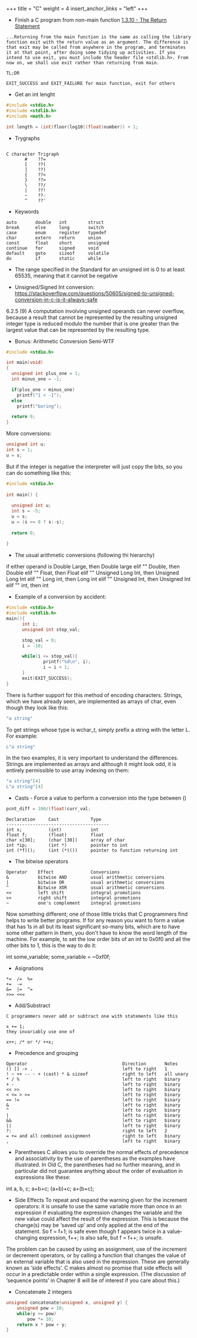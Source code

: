+++
title = "C"
weight = 4
insert_anchor_links = "left"
+++

- Finish a C program from non-main function [1.3.10 - The Return Statement](https://publications.gbdirect.co.uk/c_book/chapter1/description_of_example.html)
```
...Returning from the main function is the same as calling the library function exit with the return value as an argument. The difference is that exit may be called from anywhere in the program, and terminates it at that point, after doing some tidying up activities. If you intend to use exit, you must include the header file <stdlib.h>. From now on, we shall use exit rather than returning from main.

TL;DR

EXIT_SUCCESS and EXIT_FAILURE for main function, exit for others
```

- Get an int lenght
```c
#include <stdio.h>
#include <stdlib.h>
#include <math.h>

int length = (int)floor(log10((float)number)) + 1;
```

- Trygraphs

```

C character	Trigraph
       #	??=
       [	??(
       ]	??)
       {	??<
       }	??>
       \	??/
       |	??!
       ~	??-
       ^	??'
```

- Keywords
```
auto       double   int        struct
break      else     long       switch
case       enum     register   typedef
char       extern   return     union
const      float    short      unsigned
continue   for      signed     void
default    goto     sizeof     volatile
do         if       static     while
```

- The range specified in the Standard for an unsigned int is 0 to at least 65535, meaning that it cannot be negative


- Unsigned/Signed Int conversion: https://stackoverflow.com/questions/50605/signed-to-unsigned-conversion-in-c-is-it-always-safe 

6.2.5 (9)
A computation involving unsigned operands can never overflow, because a result that cannot be represented by the resulting unsigned integer type is reduced modulo the number that is one greater than the largest value that can be represented by the resulting type.

- Bonus: Arithmetic Conversion Semi-WTF
```c
#include <stdio.h>

int main(void)
{
  unsigned int plus_one = 1;
  int minus_one = -1;

  if(plus_one < minus_one)
    printf("1 < -1");
  else
    printf("boring");

  return 0;
}
```

More conversions:

```c
unsigned int u;
int s = 1;
u = s;
```

But if the integer is negative the interpreter will just copy the bits, so you can do something like this:

```c
#include <stdio.h>
 
int main() {
 
  unsigned int u;
  int s = -5;
  u = s; 
  u = (s >= 0 ? s:-s);
 
  return 0;
 
}
```


- The usual arithmetic conversions (following thi hierarchy)

if either operand is  Double Large, then Double large
elif "" Double, then Double
elif "" Float, then Float
elif "" Unsigned Long Int, then Unsigned Long Int
elif "" Long int, then Long int
elif "" Unsigned Int, then Unsigned Int
elif "" int, then int

- Example of a conversion by accident:
```c
#include <stdio.h>
#include <stdlib.h>
main(){
      int i;
      unsigned int stop_val;

      stop_val = 0;
      i = -10;

      while(i <= stop_val){
              printf("%d\n", i);
              i = i + 1;
      }
      exit(EXIT_SUCCESS);
}
```

There is further support for this method of encoding characters. Strings, which we have already seen, are implemented as arrays of char, even though they look like this:

```c
"a string"
```
To get strings whose type is wchar_t, simply prefix a string with the letter L. For example:

```c
L"a string"
```
In the two examples, it is very important to understand the differences. Strings are implemented as arrays and although it might look odd, it is entirely permissible to use array indexing on them:

```c
"a string"[4]
L"a string"[4]
```

- Casts - Force a value to perform a conversion into the type between ()
```c
pcnt_diff = 100/(float)curr_val;
```

```
Declaration     Cast            Type
---------------------------------------
int x;          (int)           int
float f;        (float)         float
char x[30];     (char [30])     array of char
int *ip;        (int *)         pointer to int
int (*f)();     (int (*)())     pointer to function returning int
```


-  The bitwise operators
```
Operator	Effect	            Conversions
&	        bitwise AND	        usual arithmetic conversions
|	        bitwise OR	        usual arithmetic conversions
^	        Bitwise XOR	        usual arithmetic conversions
<<	        left shift	        integral promotions
>>	        right shift	        integral promotions
~	        one's complement	integral promotions
```

Now something different; one of those little tricks that C programmers find helps to write better programs. If for any reason you want to form a value that has 1s in all but its least significant so-many bits, which are to have some other pattern in them, you don't have to know the word length of the machine. For example, to set the low order bits of an int to 0x0f0 and all the other bits to 1, this is the way to do it:

int some_variable;
some_variable = ~0xf0f;

- Asignations

```
*=	/=	%=
+=	-=	
&=	|=	^=
>>=	<<=	
```

- Add/Substract
```
C programmers never add or subtract one with statements like this

x += 1;
they invariably use one of

x++; /* or */ ++x;
```


- Precedence and grouping
```
Operator                                    Direction       Notes
() [] -> .                                  left to right   1
! ~ ++ -- - + (cast) * & sizeof             right to left   all unary
* / %                                       left to right   binary
+ -                                         left to right   binary
<< >>                                       left to right   binary
< <= > >=                                   left to right   binary
== !=                                       left to right   binary
&                                           left to right   binary
^                                           left to right   binary
|                                           left to right   binary
&&                                          left to right   binary
||                                          left to right   binary
?:                                          right to left   2
= += and all combined assignment            right to left   binary
,                                           left to right   binary
```

- Parentheses
C allows you to override the normal effects of precedence and associativity by the use of parentheses as the examples have illustrated. In Old C, the parentheses had no further meaning, and in particular did not guarantee anything about the order of evaluation in expressions like these:

int a, b, c;
a+b+c;
(a+b)+c;
a+(b+c);

- Side Effects
To repeat and expand the warning given for the increment operators: it is unsafe to use the same variable more than once in an expression if evaluating the expression changes the variable and the new value could affect the result of the expression. This is because the change(s) may be ‘saved up’ and only applied at the end of the statement. So f = f+1; is safe even though f appears twice in a value-changing expression, f++; is also safe, but f = f++; is unsafe.

The problem can be caused by using an assignment, use of the increment or decrement operators, or by calling a function that changes the value of an external variable that is also used in the expression. These are generally known as ‘side effects’. C makes almost no promise that side effects will occur in a predictable order within a single expression. (The discussion of ‘sequence points’ in Chapter 8 will be of interest if you care about this.)


- Concatenate 2 integers
```c
unsigned concatenate(unsigned x, unsigned y) {
    unsigned pow = 10;
    while(y >= pow)
        pow *= 10;
    return x * pow + y;        
}
```
